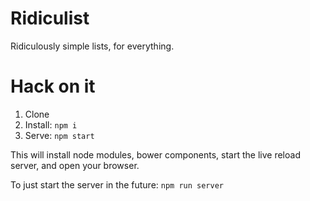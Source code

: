 Ridiculist
==========

Ridiculously simple lists, for everything.

# Hack on it

1. Clone
2. Install: `npm i`
3. Serve: `npm start`

This will install node modules, bower components, start the live reload server, and open your browser.

To just start the server in the future:
`npm run server`
